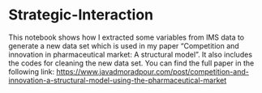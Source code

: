 # Strategic-Interaction
This notebook shows how I extracted some variables from IMS data to generate a new data set which is used in my paper “Competition and innovation in pharmaceutical market: A structural model”. It also includes the codes for cleaning the new data set. You can find the full paper in the following link: https://www.javadmoradpour.com/post/competition-and-innovation-a-structural-model-using-the-pharmaceutical-market
